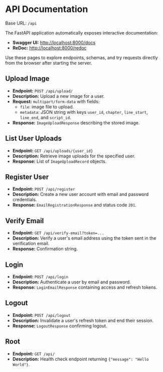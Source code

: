 # API Documentation

Base URL: `/api`

The FastAPI application automatically exposes interactive documentation:

- **Swagger UI:** [http://localhost:8000/docs](http://localhost:8000/docs)
- **ReDoc:** [http://localhost:8000/redoc](http://localhost:8000/redoc)

Use these pages to explore endpoints, schemas, and try requests directly from the browser after starting the server.

## Upload Image

- **Endpoint:** `POST /api/upload/`
- **Description:** Upload a new image for a user.
- **Request:** `multipart/form-data` with fields:
  - `file`: image file to upload.
  - `metadata`: JSON string with keys `user_id`, `chapter`, `line_start`, `line_end`, and `script_id`.
- **Response:** `ImageUploadResponse` describing the stored image.

## List User Uploads

- **Endpoint:** `GET /api/uploads/{user_id}`
- **Description:** Retrieve image uploads for the specified user.
- **Response:** List of `ImageUploadRecord` objects.

## Register User

- **Endpoint:** `POST /api/register`
- **Description:** Create a new user account with email and password credentials.
- **Response:** `EmailRegistrationResponse` and status code `201`.

## Verify Email

- **Endpoint:** `GET /api/verify-email?token=...`
- **Description:** Verify a user's email address using the token sent in the verification email.
- **Response:** Confirmation string.

## Login

- **Endpoint:** `POST /api/login`
- **Description:** Authenticate a user by email and password.
- **Response:** `LoginEmailResponse` containing access and refresh tokens.

## Logout

- **Endpoint:** `POST /api/logout`
- **Description:** Invalidate a user's refresh token and end their session.
- **Response:** `LogoutResponse` confirming logout.

## Root

- **Endpoint:** `GET /api/`
- **Description:** Health check endpoint returning `{"message": "Hello World"}`.

